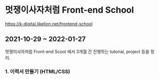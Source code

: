 
# 멋쟁이사자처럼 Front-end School

https://k-digital.likelion.net/frontend-school

## 2021-10-29 ~ 2022-01-27

멋쟁이사자처럼 Front-end Scool 에서 3개월 간 진행하는 tutorial, project 등을 정리.

### 1. 이력서 만들기 (HTML/CSS)

